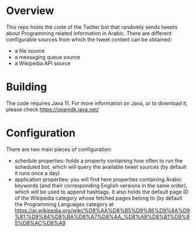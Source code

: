 # Overview

This repo hosts the code of the Twitter bot that randomly sends tweets about Programming related information in Arabic. There are different configurable sources from which the tweet content can be obtained:

- a file source
- a messaging queue source
- a Wikipedia API source

# Building

The code requires Java 11. For more information on Java, or to download it, please check https://openjdk.java.net/

# Configuration

There are two main pieces of configuration:

- schedule properties: holds a property containing how often to run the scheduled bot, which will query the available tweet sources (by default it runs once a day)
- application properties: you will find here properties containing Arabic keywords (and their corresponding English versions in the same order), which will be used to append hashtags. It also holds the default page ID of the Wikipedia category whose fetched pages belong to (by default the Programming Languages category at https://ar.wikipedia.org/wiki/%D8%AA%D8%B5%D9%86%D9%8A%D9%81:%D9%84%D8%BA%D8%A7%D8%AA_%D8%A8%D8%B1%D9%85%D8%AC%D8%A9
